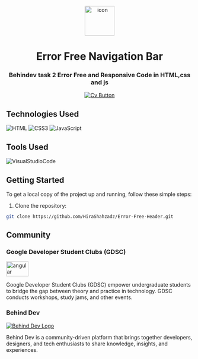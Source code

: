 <p  align="center"><a  href="https://hirashahzadz.github.io/HS-Art-Website/">
    <img src="https://spayu.co.in/assets/img/about/insurance.png" alt="icon" height="80">
</a>
</p>
<h1 align="center">Error Free Navigation Bar</h1>
<h3 align="center">Behindev task 2 Error Free and Responsive Code in HTML,css and js</h3>
<p  align="center"><a  href="https://hirashahzadz.github.io/HS-Art-Website/">
    <img src="https://img.shields.io/badge/-Clich%20Here%20to%20See%20Website-<COLOR>?style=flat-square&logo=appveyor&logoColor=white" alt="Cv Button">
</a>
</p>

## Technologies Used

![HTML](https://img.shields.io/badge/html5-%23E34F26.svg?style=for-the-badge&logo=html5&logoColor=white)
![CSS3](https://img.shields.io/badge/css3-%231572B6.svg?style=for-the-badge&logo=css3&logoColor=white) 
![JavaScript](https://img.shields.io/badge/javascript-%23323330.svg?style=for-the-badge&logo=javascript&logoColor=%23F7DF1E)

## Tools Used

![VisualStudioCode](https://img.shields.io/badge/Visual%20Studio%20Code-ffd351?style=for-the-badge&logo=tailwind&logoColor=white&color=blue)

## Getting Started

To get a local copy of the project up and running, follow these simple steps:

1. Clone the repository:

```bash
git clone https://github.com/HiraShahzadz/Error-Free-Header.git
```

## Community

### Google Developer Student Clubs (GDSC)

<img src="https://seeklogo.com/images/G/google-developers-logo-F8BF3155AC-seeklogo.com.png" alt="angular" width="60" height="40"/> 

Google Developer Student Clubs (GDSC) empower undergraduate students to bridge the gap between theory and practice in technology. GDSC conducts workshops, study jams, and other events.

### Behind Dev

[![Behind Dev Logo](https://www.behindev.com/img/logo.png)](https://www.behindev.com)

Behind Dev is a community-driven platform that brings together developers, designers, and tech enthusiasts to share knowledge, insights, and experiences.
